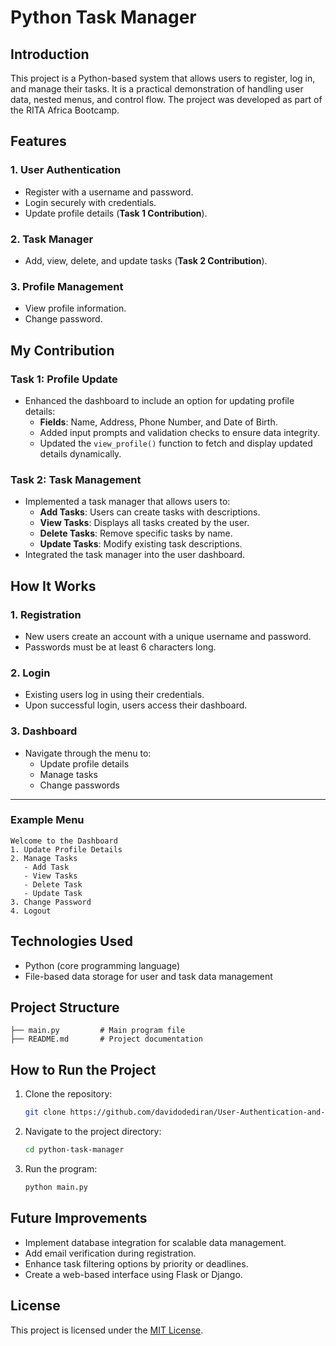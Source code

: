 # Python Task Manager

## Introduction
This project is a Python-based system that allows users to register, log in, and manage their tasks. It is a practical demonstration of handling user data, nested menus, and control flow. The project was developed as part of the RITA Africa Bootcamp.

## Features

### 1. User Authentication
- Register with a username and password.
- Login securely with credentials.
- Update profile details (**Task 1 Contribution**).

### 2. Task Manager
- Add, view, delete, and update tasks (**Task 2 Contribution**).

### 3. Profile Management
- View profile information.
- Change password.

## My Contribution

### Task 1: Profile Update
- Enhanced the dashboard to include an option for updating profile details:
  - **Fields**: Name, Address, Phone Number, and Date of Birth.
  - Added input prompts and validation checks to ensure data integrity.
  - Updated the `view_profile()` function to fetch and display updated details dynamically.

### Task 2: Task Management
- Implemented a task manager that allows users to:
  - **Add Tasks**: Users can create tasks with descriptions.
  - **View Tasks**: Displays all tasks created by the user.
  - **Delete Tasks**: Remove specific tasks by name.
  - **Update Tasks**: Modify existing task descriptions.
- Integrated the task manager into the user dashboard.

## How It Works

### 1. Registration
- New users create an account with a unique username and password.
- Passwords must be at least 6 characters long.

### 2. Login
- Existing users log in using their credentials.
- Upon successful login, users access their dashboard.

### 3. Dashboard
- Navigate through the menu to:
  - Update profile details
  - Manage tasks
  - Change passwords

---

### Example Menu
```plaintext
Welcome to the Dashboard
1. Update Profile Details
2. Manage Tasks
   - Add Task
   - View Tasks
   - Delete Task
   - Update Task
3. Change Password
4. Logout
```

## Technologies Used
- Python (core programming language)
- File-based data storage for user and task data management

## Project Structure
```plaintext
├── main.py         # Main program file
├── README.md       # Project documentation
```

## How to Run the Project
1. Clone the repository:
   ```bash
   git clone https://github.com/davidodediran/User-Authentication-and-Task-Management-System-.git
   ```

2. Navigate to the project directory:
   ```bash
   cd python-task-manager
   ```

3. Run the program:
   ```bash
   python main.py
   ```

## Future Improvements
- Implement database integration for scalable data management.
- Add email verification during registration.
- Enhance task filtering options by priority or deadlines.
- Create a web-based interface using Flask or Django.

## License
This project is licensed under the [MIT License](LICENSE).
